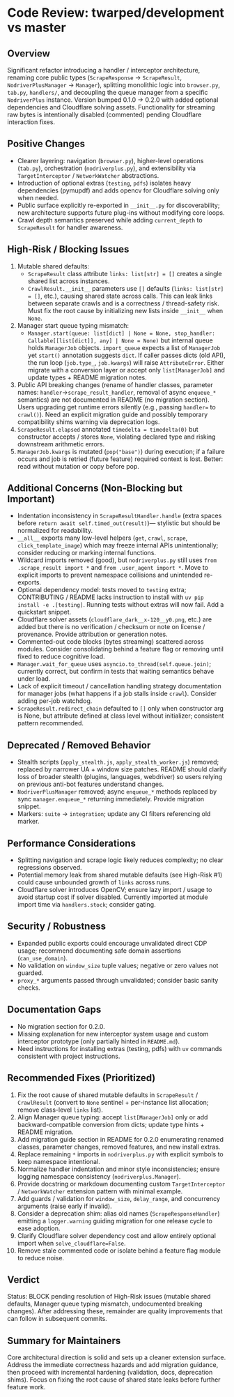 # Code Review: twarped/development vs master

## Overview
Significant refactor introducing a handler / interceptor architecture, renaming core public types (`ScrapeResponse` -> `ScrapeResult`, `NodriverPlusManager` -> `Manager`), splitting monolithic logic into `browser.py`, `tab.py`, `handlers/`, and decoupling the queue manager from a specific `NodriverPlus` instance. Version bumped 0.1.0 -> 0.2.0 with added optional dependencies and Cloudflare solving assets. Functionality for streaming raw bytes is intentionally disabled (commented) pending Cloudflare interaction fixes.

## Positive Changes
- Clearer layering: navigation (`browser.py`), higher-level operations (`tab.py`), orchestration (`nodriverplus.py`), and extensibility via `TargetInterceptor` / `NetworkWatcher` abstractions.
- Introduction of optional extras (`testing`, `pdfs`) isolates heavy dependencies (pymupdf) and adds opencv for Cloudflare solving only when needed.
- Public surface explicitly re-exported in `__init__.py` for discoverability; new architecture supports future plug-ins without modifying core loops.
- Crawl depth semantics preserved while adding `current_depth` to `ScrapeResult` for handler awareness.

## High-Risk / Blocking Issues
1. Mutable shared defaults:
   - `ScrapeResult` class attribute `links: list[str] = []` creates a single shared list across instances.
   - `CrawlResult.__init__` parameters use `[]` defaults (`links: list[str] = []`, etc.), causing shared state across calls. This can leak links between separate crawls and is a correctness / thread-safety risk. Must fix the root cause by initializing new lists inside `__init__` when `None`.
2. Manager start queue typing mismatch:
   - `Manager.start(queue: list[dict] | None = None, stop_handler: Callable[[list[dict]], any] | None = None)` but internal queue holds `ManagerJob` objects. `import_queue` expects a list of `ManagerJob` yet `start()` annotation suggests `dict`. If caller passes dicts (old API), the run loop (`job.type_`, `job.kwargs`) will raise `AttributeError`. Either migrate with a conversion layer or accept only `list[ManagerJob]` and update types + README migration notes.
3. Public API breaking changes (rename of handler classes, parameter names: `handler`->`scrape_result_handler`, removal of async `enqueue_*` semantics) are not documented in README (no migration section). Users upgrading get runtime errors silently (e.g., passing `handler=` to `crawl()`). Need an explicit migration guide and possibly temporary compatibility shims warning via deprecation logs.
4. `ScrapeResult.elapsed` annotated `timedelta = timedelta(0)` but constructor accepts / stores `None`, violating declared type and risking downstream arithmetic errors.
5. `ManagerJob.kwargs` is mutated (`pop("base")`) during execution; if a failure occurs and job is retried (future feature) required context is lost. Better: read without mutation or copy before pop.

## Additional Concerns (Non-Blocking but Important)
- Indentation inconsistency in `ScrapeResultHandler.handle` (extra spaces before `return await self.timed_out(result)`)— stylistic but should be normalized for readability.
- `__all__` exports many low-level helpers (`get`, `crawl`, `scrape`, `click_template_image`) which may freeze internal APIs unintentionally; consider reducing or marking internal functions.
- Wildcard imports removed (good), but `nodriverplus.py` still uses `from .scrape_result import *` and `from .user_agent import *`. Move to explicit imports to prevent namespace collisions and unintended re-exports.
- Optional dependency model: tests moved to `testing` extra; CONTRIBUTING / README lacks instruction to install with `uv pip install -e .[testing]`. Running tests without extras will now fail. Add a quickstart snippet.
- Cloudflare solver assets (`cloudflare_dark__x-120__y0.png`, etc.) are added but there is no verification / checksum or note on license / provenance. Provide attribution or generation notes.
- Commented-out code blocks (bytes streaming) scattered across modules. Consider consolidating behind a feature flag or removing until fixed to reduce cognitive load.
- `Manager.wait_for_queue` uses `asyncio.to_thread(self.queue.join)`; currently correct, but confirm in tests that waiting semantics behave under load.
- Lack of explicit timeout / cancellation handling strategy documentation for manager jobs (what happens if a job stalls inside `crawl`). Consider adding per-job watchdog.
- `ScrapeResult.redirect_chain` defaulted to `[]` only when constructor arg is None, but attribute defined at class level without initializer; consistent pattern recommended.

## Deprecated / Removed Behavior
- Stealth scripts (`apply_stealth.js`, `apply_stealth_worker.js`) removed; replaced by narrower UA + window size patches. README should clarify loss of broader stealth (plugins, languages, webdriver) so users relying on previous anti-bot features understand changes.
- `NodriverPlusManager` removed; async `enqueue_*` methods replaced by sync `manager.enqueue_*` returning immediately. Provide migration snippet.
- Markers: `suite` -> `integration`; update any CI filters referencing old marker.

## Performance Considerations
- Splitting navigation and scrape logic likely reduces complexity; no clear regressions observed.
- Potential memory leak from shared mutable defaults (see High-Risk #1) could cause unbounded growth of `links` across runs.
- Cloudflare solver introduces OpenCV; ensure lazy import / usage to avoid startup cost if solver disabled. Currently imported at module import time via `handlers.stock`; consider gating.

## Security / Robustness
- Expanded public exports could encourage unvalidated direct CDP usage; recommend documenting safe domain assertions (`can_use_domain`).
- No validation on `window_size` tuple values; negative or zero values not guarded.
- `proxy_*` arguments passed through unvalidated; consider basic sanity checks.

## Documentation Gaps
- No migration section for 0.2.0.
- Missing explanation for new interceptor system usage and custom interceptor prototype (only partially hinted in `README.md`).
- Need instructions for installing extras (testing, pdfs) with `uv` commands consistent with project instructions.

## Recommended Fixes (Prioritized)
1. Fix the root cause of shared mutable defaults in `ScrapeResult` / `CrawlResult` (convert to `None` sentinel + per-instance list allocation; remove class-level `links` list).
2. Align Manager queue typing: accept `list[ManagerJob]` only or add backward-compatible conversion from dicts; update type hints + README migration.
3. Add migration guide section in README for 0.2.0 enumerating renamed classes, parameter changes, removed features, and new install extras.
4. Replace remaining `*` imports in `nodriverplus.py` with explicit symbols to keep namespace intentional.
5. Normalize handler indentation and minor style inconsistencies; ensure logging namespace consistency (`nodriverplus.Manager`).
6. Provide docstring or markdown documenting custom `TargetInterceptor` / `NetworkWatcher` extension pattern with minimal example.
7. Add guards / validation for `window_size`, `delay_range`, and concurrency arguments (raise early if invalid).
8. Consider a deprecation shim: alias old names (`ScrapeResponseHandler`) emitting a `logger.warning` guiding migration for one release cycle to ease adoption.
9. Clarify Cloudflare solver dependency cost and allow entirely optional import when `solve_cloudflare=False`.
10. Remove stale commented code or isolate behind a feature flag module to reduce noise.

## Verdict
Status: BLOCK pending resolution of High-Risk issues (mutable shared defaults, Manager queue typing mismatch, undocumented breaking changes). After addressing these, remainder are quality improvements that can follow in subsequent commits.

## Summary for Maintainers
Core architectural direction is solid and sets up a cleaner extension surface. Address the immediate correctness hazards and add migration guidance, then proceed with incremental hardening (validation, docs, deprecation shims). Focus on fixing the root cause of shared state leaks before further feature work.
